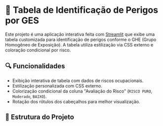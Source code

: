 # 🧾 Tabela de Identificação de Perigos por GES

Este projeto é uma aplicação interativa feita com [Streamlit](https://streamlit.io/) que exibe uma tabela customizada para identificação de perigos conforme o GHE (Grupo Homogêneo de Exposição). A tabela utiliza estilização via CSS externo e coloração condicional por risco.

## 🔍 Funcionalidades

- Exibição interativa de tabela com dados de riscos ocupacionais.
- Estilização personalizada com CSS externo.
- Colorização condicional da coluna "Avaliação do Risco" (`RISCO PURO`, `Moderado`, `BAIXO`).
- Rotação dos rótulos dos cabeçalhos para melhor visualização.

## 📁 Estrutura do Projeto

